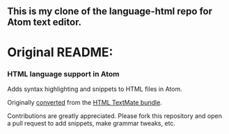 ## This is my clone of the language-html repo for Atom text editor.

# Original README:

### HTML language support in Atom

Adds syntax highlighting and snippets to HTML files in Atom.

Originally [converted](http://atom.io/docs/latest/converting-a-text-mate-bundle)
from the [HTML TextMate bundle](https://github.com/textmate/html.tmbundle).

Contributions are greatly appreciated. Please fork this repository and open a
pull request to add snippets, make grammar tweaks, etc.
